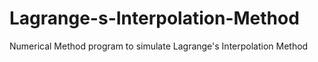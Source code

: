 # Lagrange-s-Interpolation-Method
Numerical Method program to simulate Lagrange's Interpolation Method
